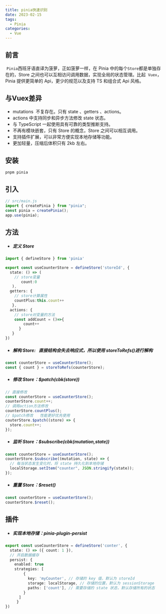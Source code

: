 ```yaml
---
title: pinia快速识别
date: 2023-02-15
tags:
  - Pinia
categories:
  - Vue
---
```


## 前言

​		`Pinia`西班牙语直译为菠萝，正如菠萝一样，在 Pinia 中的每个`Store`都是单独存在的，Store 之间也可以互相访问调用数据，实现全局的状态管理。比起  `Vuex`，Pinia 提供更简单的 Api，更少的规范以及支持 TS 和组合式 Api 风格。

## 与Vuex差异

- mutations  不复存在。只有 state 、getters 、actions。
- actions 中支持同步和异步方法修改 state 状态。
- 与 TypeScript 一起使用具有可靠的类型推断支持。
- 不再有模块嵌套，只有 Store 的概念，Store 之间可以相互调用。
- 支持插件扩展，可以非常方便实现本地存储等功能。
- 更加轻量，压缩后体积只有 2kb 左右。

## 安装

```
pnpm pinia
```

## 引入

```ts
// src/main.js
import { createPinia } from "pinia";
const pinia = createPinia();
app.use(pinia);
```

## 方法

- ##### 定义 Store


```ts
import { defineStore } from 'pinia'

export const useCounterStore = defineStore('storeId', {
  state: () => (
    // store变量
       count:0
   ),
  getters: {
    // store计算属性
    countPlus:this.count++
   },
  actions: {
    // store对变量的方法
    const addCount = ()=>{
        count++
      }
   }
})
```

- ##### 解构 Store:   直接结构会失去响应式，所以使用 storeToRefs()进行解构


```ts
const counterStore = useCounterStore();
const { count } = storeToRefs(counterStore);
```

- ##### 修改 Store：$patch(cbk(store))


```ts
// 直接修改
const counterStore = useCounterStore();
counterStore.count++;
// 调用action方法修改
counterStore.countPlus();
// $patch修改   性能更好优先使用
couterStore.$patch((store) => {
  store.count++;
});
```

- ##### 监听 Store：$subscribe(cbk(mutation,state))


```ts
const counterStore = useCounterStore();
counterStore.$subscribe((mutation, state) => {
  // 每当状态发生变化时，将 state 持久化到本地存储
  localStorage.setItem("counter", JSON.stringify(state));
});
```

- ##### 重置 Store：$reset()


```ts
const counterStore = useCounterStore();
counterStore.$reset();
```

## 插件

- #####  实现本地存储：pinia-plugin-persist


```ts
export const useCounterStore = defineStore('conter', {
  state: () => ({ count: 1 }),
  // 开启数据缓存
  persist: {
    enabled: true
    strategies: [
        {
          key: 'myCounter', // 存储的 key 值，默认为 storeId
          storage: localStorage, // 存储的位置，默认为 sessionStorage
          paths: ['count'], // 需要存储的 state 状态，默认存储所有的状态
        }
      ]
     }
})
```
